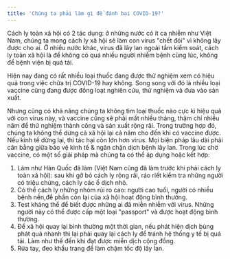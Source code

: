 ```yaml
---
title: 'Chúng ta phải làm gì để đánh bại COVID-19?'
---
```


Cách ly toàn xã hội có 2 tác dụng: ở những nước có ít ca nhiễm như Việt Nam, chúng ta mong cách ly xã hội sẽ làm con virus "chết đói" vì không lây được cho ai. Ở nhiều nước khác, virus đã lây lan ngoài tầm kiểm soát, cách ly toàn xã hội là để không có quá nhiều người nhiễm bệnh cùng lúc, không để bệnh viện bị quá tải.

Hiện nay đang có rất nhiều loại thuốc đang được thử nghiệm xem có hiệu quả trong việc chữa trị COVID-19 hay không. Song song với đó là nhiều loại vaccine cũng đang được đồng loạt nghiên cứu, thử nghiệm và đưa vào sản xuất.

Nhưng cũng có khả năng chúng ta không tìm loại thuốc nào cực kì hiệu quả với con virus này, và vaccine cũng sẽ phải mất nhiều tháng, thậm chí nhiều năm để thử nghiệm thành công và sản xuất rộng rãi. Trong trường hợp đó, chúng ta không thể dừng cả xã hội lại cả năm cho đến khi có vaccine được. Nếu kinh tế dừng lại, thì tác hại còn lớn hơn virus. Mọi biện pháp lâu dài phải cân bằng giữa bảo vệ kinh tế & ngăn chặn dịch bệnh lây lan. Trong lúc chờ vaccine, có một số giải pháp mà chúng ta có thể áp dụng hoặc kết hợp:

1. Làm như Hàn Quốc đã làm (Việt Nam cũng đã làm trước khi phải cách ly toàn xã hội): sau khi gỡ bỏ cách ly rộng rãi, ráo riết kiểm tra những người có triệu chứng, cách ly các ổ dịch nhỏ.
2. Có thể cách ly những nhóm rủi ro cao: người cao tuổi, người có nhiều bệnh nền,để phần còn lại của xã hội hoạt động bình thường.
3. Test kháng thể để biết được những ai đã miễn nhiễm với virus. Những người này có thể được cấp một loại "passport" và được hoạt động bình thường.
4. Để xã hội quay lại bình thường một thời gian, nếu phát hiện dịch bùng phát quá nhanh thì lại phải quay lại cách ly để tránh hệ thống y tế bị quá tải. Làm như thế đến khi đạt được miễn dịch cộng đồng.
5. Rửa tay, đeo khẩu trang để làm chậm tốc độ lây lan.
